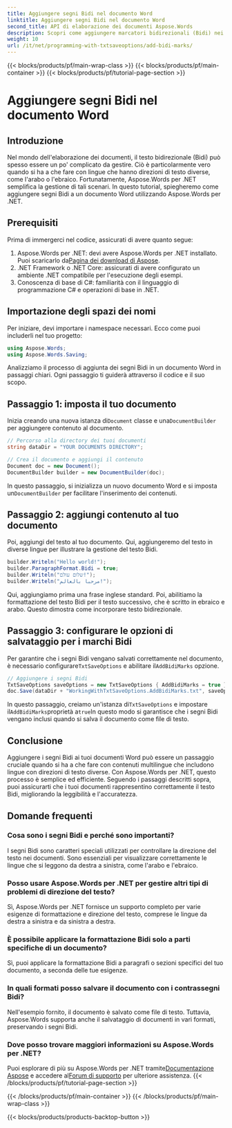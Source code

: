 ```yaml
---
title: Aggiungere segni Bidi nel documento Word
linktitle: Aggiungere segni Bidi nel documento Word
second_title: API di elaborazione dei documenti Aspose.Words
description: Scopri come aggiungere marcatori bidirezionali (Bidi) nei documenti Word usando Aspose.Words per .NET con questa guida. Garantisci la direzione corretta del testo per i contenuti multilingua.
weight: 10
url: /it/net/programming-with-txtsaveoptions/add-bidi-marks/
---
```


{{< blocks/products/pf/main-wrap-class >}}
{{< blocks/products/pf/main-container >}}
{{< blocks/products/pf/tutorial-page-section >}}

# Aggiungere segni Bidi nel documento Word

## Introduzione

Nel mondo dell'elaborazione dei documenti, il testo bidirezionale (Bidi) può spesso essere un po' complicato da gestire. Ciò è particolarmente vero quando si ha a che fare con lingue che hanno direzioni di testo diverse, come l'arabo o l'ebraico. Fortunatamente, Aspose.Words per .NET semplifica la gestione di tali scenari. In questo tutorial, spiegheremo come aggiungere segni Bidi a un documento Word utilizzando Aspose.Words per .NET.

## Prerequisiti

Prima di immergerci nel codice, assicurati di avere quanto segue:

1. Aspose.Words per .NET: devi avere Aspose.Words per .NET installato. Puoi scaricarlo da[Pagina dei download di Aspose](https://releases.aspose.com/words/net/).
2. .NET Framework o .NET Core: assicurati di avere configurato un ambiente .NET compatibile per l'esecuzione degli esempi.
3. Conoscenza di base di C#: familiarità con il linguaggio di programmazione C# e operazioni di base in .NET.

## Importazione degli spazi dei nomi

Per iniziare, devi importare i namespace necessari. Ecco come puoi includerli nel tuo progetto:

```csharp
using Aspose.Words;
using Aspose.Words.Saving;
```

Analizziamo il processo di aggiunta dei segni Bidi in un documento Word in passaggi chiari. Ogni passaggio ti guiderà attraverso il codice e il suo scopo.

## Passaggio 1: imposta il tuo documento

 Inizia creando una nuova istanza di`Document` classe e una`DocumentBuilder` per aggiungere contenuto al documento.

```csharp
// Percorso alla directory dei tuoi documenti
string dataDir = "YOUR DOCUMENTS DIRECTORY";

// Crea il documento e aggiungi il contenuto
Document doc = new Document();
DocumentBuilder builder = new DocumentBuilder(doc);
```

 In questo passaggio, si inizializza un nuovo documento Word e si imposta un`DocumentBuilder` per facilitare l'inserimento dei contenuti.

## Passaggio 2: aggiungi contenuto al tuo documento

Poi, aggiungi del testo al tuo documento. Qui, aggiungeremo del testo in diverse lingue per illustrare la gestione del testo Bidi.

```csharp
builder.Writeln("Hello world!");
builder.ParagraphFormat.Bidi = true;
builder.Writeln("שלום עולם!");
builder.Writeln("مرحبا بالعالم!");
```

Qui, aggiungiamo prima una frase inglese standard. Poi, abilitiamo la formattazione del testo Bidi per il testo successivo, che è scritto in ebraico e arabo. Questo dimostra come incorporare testo bidirezionale.

## Passaggio 3: configurare le opzioni di salvataggio per i marchi Bidi

 Per garantire che i segni Bidi vengano salvati correttamente nel documento, è necessario configurare`TxtSaveOptions` e abilitare il`AddBidiMarks` opzione.

```csharp
// Aggiungere i segni Bidi
TxtSaveOptions saveOptions = new TxtSaveOptions { AddBidiMarks = true };
doc.Save(dataDir + "WorkingWithTxtSaveOptions.AddBidiMarks.txt", saveOptions);
```

 In questo passaggio, creiamo un'istanza di`TxtSaveOptions` e impostare il`AddBidiMarks`proprietà a`true`In questo modo si garantisce che i segni Bidi vengano inclusi quando si salva il documento come file di testo.

## Conclusione

Aggiungere i segni Bidi ai tuoi documenti Word può essere un passaggio cruciale quando si ha a che fare con contenuti multilingue che includono lingue con direzioni di testo diverse. Con Aspose.Words per .NET, questo processo è semplice ed efficiente. Seguendo i passaggi descritti sopra, puoi assicurarti che i tuoi documenti rappresentino correttamente il testo Bidi, migliorando la leggibilità e l'accuratezza.

## Domande frequenti

### Cosa sono i segni Bidi e perché sono importanti?
I segni Bidi sono caratteri speciali utilizzati per controllare la direzione del testo nei documenti. Sono essenziali per visualizzare correttamente le lingue che si leggono da destra a sinistra, come l'arabo e l'ebraico.

### Posso usare Aspose.Words per .NET per gestire altri tipi di problemi di direzione del testo?
Sì, Aspose.Words per .NET fornisce un supporto completo per varie esigenze di formattazione e direzione del testo, comprese le lingue da destra a sinistra e da sinistra a destra.

### È possibile applicare la formattazione Bidi solo a parti specifiche di un documento?
Sì, puoi applicare la formattazione Bidi a paragrafi o sezioni specifici del tuo documento, a seconda delle tue esigenze.

### In quali formati posso salvare il documento con i contrassegni Bidi?
Nell'esempio fornito, il documento è salvato come file di testo. Tuttavia, Aspose.Words supporta anche il salvataggio di documenti in vari formati, preservando i segni Bidi.

### Dove posso trovare maggiori informazioni su Aspose.Words per .NET?
 Puoi esplorare di più su Aspose.Words per .NET tramite[Documentazione Aspose](https://reference.aspose.com/words/net/) e accedere al[Forum di supporto](https://forum.aspose.com/c/words/8) per ulteriore assistenza.
{{< /blocks/products/pf/tutorial-page-section >}}

{{< /blocks/products/pf/main-container >}}
{{< /blocks/products/pf/main-wrap-class >}}

{{< blocks/products/products-backtop-button >}}
